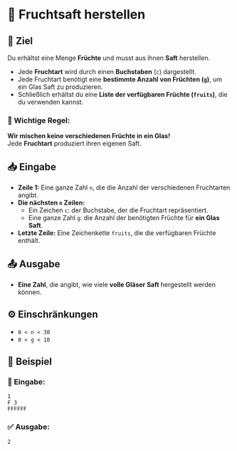 # 🧃 Fruchtsaft herstellen

## 🎯 Ziel
Du erhältst eine Menge **Früchte** und musst aus ihnen **Saft** herstellen.  

- Jede **Fruchtart** wird durch einen **Buchstaben** (`c`) dargestellt.  
- Jede Fruchtart benötigt eine **bestimmte Anzahl von Früchten (`g`)**, um ein Glas Saft zu produzieren.  
- Schließlich erhältst du eine **Liste der verfügbaren Früchte (`fruits`)**, die du verwenden kannst.

### 📌 Wichtige Regel:
**Wir mischen keine verschiedenen Früchte in ein Glas!**  
Jede **Fruchtart** produziert ihren eigenen Saft.

## 📥 Eingabe
- **Zeile 1:** Eine ganze Zahl `n`, die die Anzahl der verschiedenen Fruchtarten angibt.
- **Die nächsten `n` Zeilen:**  
  - Ein Zeichen `c`: der Buchstabe, der die Fruchtart repräsentiert.
  - Eine ganze Zahl `g`: die Anzahl der benötigten Früchte für **ein Glas Saft**.
- **Letzte Zeile:** Eine Zeichenkette `fruits`, die die verfügbaren Früchte enthält.

## 📤 Ausgabe
- **Eine Zahl**, die angibt, wie viele **volle Gläser Saft** hergestellt werden können.

## ⚙️ Einschränkungen
- `0 < n < 30`
- `0 < g < 10`

## 📌 Beispiel

### 📝 Eingabe:
```
1
F 3
FFFFFF
```

### ✅ Ausgabe:
```
2
```
